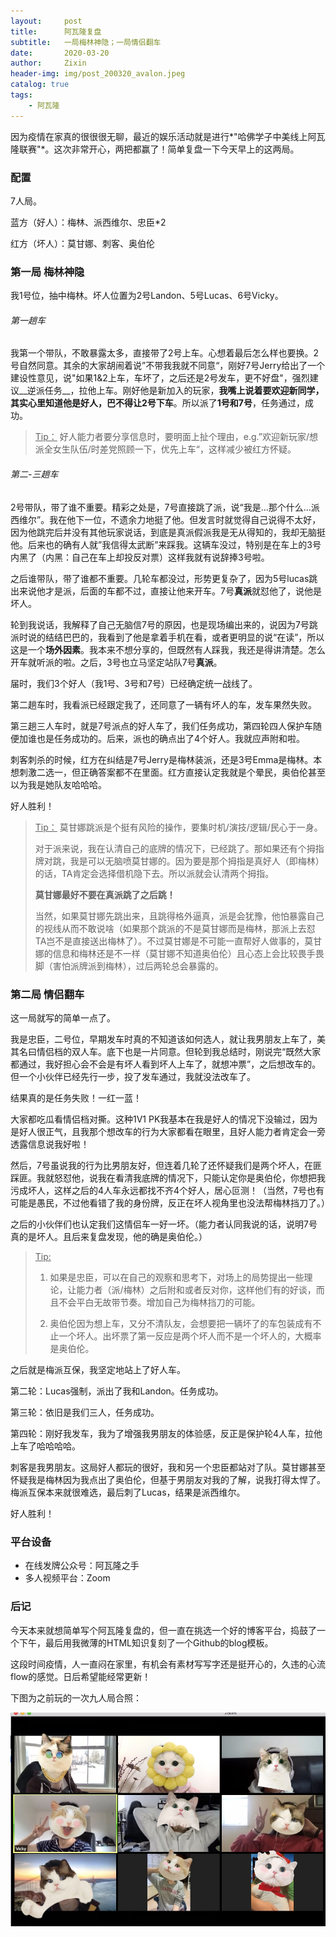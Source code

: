 ```yaml
---
layout:     post
title:      阿瓦隆复盘
subtitle:   一局梅林神隐；一局情侣翻车
date:       2020-03-20
author:     Zixin
header-img: img/post_200320_avalon.jpeg
catalog: true
tags:
    - 阿瓦隆
---
```


因为疫情在家真的很很很无聊，最近的娱乐活动就是进行*"哈佛学子中美线上阿瓦隆联赛"*。这次非常开心，两把都赢了！简单复盘一下今天早上的这两局。

### 配置 ###

7人局。

蓝方（好人）：梅林、派西维尔、忠臣*2

红方（坏人）：莫甘娜、刺客、奥伯伦

### 第一局 梅林神隐

我1号位，抽中梅林。坏人位置为2号Landon、5号Lucas、6号Vicky。

###### 第一趟车

我第一个带队，不敢暴露太多，直接带了2号上车。心想着最后怎么样也要换。2号自然同意。其余的大家胡闹着说”不带我我就不同意“，刚好7号Jerry给出了一个建设性意见，说"如果1&2上车，车坏了，之后还是2号发车，更不好盘"，强烈建议__逆派任务__，拉他上车。刚好他是新加入的玩家，**我嘴上说着要欢迎新同学，其实心里知道他是好人，巴不得让2号下车**。所以派了**1号和7号**，任务通过，成功。

> <u>Tip：</u>
> 好人能力者要分享信息时，要明面上扯个理由，e.g.”欢迎新玩家/想派全女生队伍/时差党照顾一下，优先上车“，这样减少被红方怀疑。

###### 第二-三趟车

2号带队，带了谁不重要。精彩之处是，7号直接跳了派，说“我是...那个什么...派西维尔”。我在他下一位，不遗余力地挺了他。但发言时就觉得自己说得不太好，因为他跳完后并没有其他玩家说话，到底是真派假派我是无从得知的，我却无脑挺他。后来也的确有人就”我信得太武断”来踩我。这辆车没过，特别是在车上的3号内黑了（内黑：自己在车上却投反对票）这样我就有说辞捧3号啦。

之后谁带队，带了谁都不重要。几轮车都没过，形势更复杂了，因为5号lucas跳出来说他才是派，后面的车都不过，直接让他来开车。7号**真派**就怼他了，说他是坏人。

轮到我说话，我解释了自己无脑信7号的原因，也是现场编出来的，说因为7号跳派时说的结结巴巴的，我看到了他是拿着手机在看，或者更明显的说“在读”，所以这是一个**场外因素**。我本来不想分享的，但既然有人踩我，我还是得讲清楚。怎么开车就听派的啦。之后，3号也立马坚定站队7号**真派**。

届时，我们3个好人（我1号、3号和7号）已经确定统一战线了。

第二趟车时，我看派已经跟定我了，还同意了一辆有坏人的车，发车果然失败。

第三趟三人车时，就是7号派点的好人车了，我们任务成功，第四轮四人保护车随便加谁也是任务成功的。后来，派也的确点出了4个好人。我就应声附和啦。

刺客刺杀的时候，红方在纠结是7号Jerry是梅林装派，还是3号Emma是梅林。本想刺激二选一，但正确答案都不在里面。红方直接认定我就是个晕民，奥伯伦甚至以为我是她队友哈哈哈。

好人胜利！

> <u>Tip：</u>
> 莫甘娜跳派是个挺有风险的操作，要集时机/演技/逻辑/民心于一身。
>
> 对于派来说，我在认清自己的底牌的情况下，已经跳了。那如果还有个拇指牌对跳，我是可以无脑喷莫甘娜的。因为要是那个拇指是真好人（即梅林）的话，TA肯定会选择借机隐下去。所以派就会认清两个拇指。
>
> **莫甘娜最好不要在真派跳了之后跳！**
>
> 当然，如果莫甘娜先跳出来，且跳得格外逼真，派是会犹豫，他怕暴露自己的视线从而不敢说啥（如果那个跳派的不是莫甘娜而是梅林，那派上去怼TA岂不是直接送出梅林了）。不过莫甘娜是不可能一直帮好人做事的，莫甘娜的信息和梅林还是不一样（莫甘娜不知道奥伯伦）且心态上会比较畏手畏脚（害怕派牌派到梅林），过后两轮总会暴露的。

### 第二局 情侣翻车

这一局就写的简单一点了。

我是忠臣，二号位，早期发车时真的不知道该如何选人，就让我男朋友上车了，美其名曰情侣档的双人车。底下也是一片同意。但轮到我总结时，刚说完“既然大家都通过，我好担心会不会是有坏人看到坏人上车了，就想冲票”，之后想改车的。但一个小伙伴已经先行一步，投了发车通过，我就没法改车了。

结果真的是任务失败！一红一蓝！

大家都吃瓜看情侣档对撕。这种1V1 PK我基本在我是好人的情况下没输过，因为是好人很正气，且我那个想改车的行为大家都看在眼里，且好人能力者肯定会一旁透露信息说我好啦！

然后，7号虽说我的行为比男朋友好，但连着几轮了还怀疑我们是两个坏人，在匪踩匪。我就怒怼他，说我在看清我底牌的情况下，只能认定你是奥伯伦，你想把我污成坏人，这样之后的4人车永远都找不齐4个好人，居心叵测！（当然，7号也有可能是愚民，不过他看错了我的身份牌，反正在坏人视角里也没法帮梅林挡刀了。）

之后的小伙伴们也认定我们这情侣车一好一坏。（能力者认同我说的话，说明7号真的是坏人。且后来复盘发现，他的确是奥伯伦。）

> <u>Tip:</u>
>
> 1. 如果是忠臣，可以在自己的观察和思考下，对场上的局势提出一些理论，让能力者（派/梅林）之后附和或者反对你，这样他们有的好谈，而且不会平白无故带节奏。增加自己为梅林挡刀的可能。
>
> 2. 奥伯伦因为想上车，又分不清队友，会想要把一辆坏了的车包装成有不止一个坏人。出坏票了第一反应是两个坏人而不是一个坏人的，大概率是奥伯伦。

之后就是梅派互保，我坚定地站上了好人车。

第二轮：Lucas强制，派出了我和Landon。任务成功。

第三轮：依旧是我们三人，任务成功。

第四轮：刚好我发车，我为了增强我男朋友的体验感，反正是保护轮4人车，拉他上车了哈哈哈哈。

刺客是我男朋友。这局好人都玩的很好，我和另一个忠臣都站对了队。莫甘娜甚至怀疑我是梅林因为我点出了奥伯伦，但基于男朋友对我的了解，说我打得太悍了。梅派互保本来就很难选，最后刺了Lucas，结果是派西维尔。

好人胜利！



### 平台设备

- 在线发牌公众号：阿瓦隆之手
- 多人视频平台：Zoom

### 后记

今天本来就想简单写个阿瓦隆复盘的，但一直在挑选一个好的博客平台，捣鼓了一个下午，最后用我微薄的HTML知识复刻了一个Github的blog模板。

这段时间疫情，人一直闷在家里，有机会有素材写写字还是挺开心的，久违的心流flow的感觉。日后希望能经常更新！

下图为之前玩的一次九人局合照：

![第二场阿瓦隆线上比赛](https://github.com/wangzxsally/wangzxsally.github.io/blob/master/img/post_200320_WechatIMG229.jpeg?raw=true)


